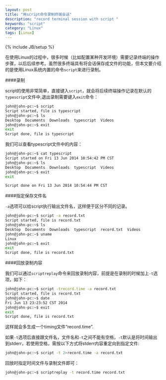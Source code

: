 ```yaml
---
layout: post
title: "用script命令录制终端会话"
description: "record terminal session with script "
keywords: "script"
category: "Linux"
tags: [Linux]
---
```

{% include JB/setup %}

在使用Linux的过程中，很多时候（比如配置某种开发环境）需要记录终端的操作步骤，以后后续参考。虽然很多终端具有将会话保存成文件的功能，但本文要介绍的是使用Linux系统内置的命令``script``来进行录制。


####录制

script的使用非常简单，直接键入``script``，就会将后续终端操作记录在默认的``typescript``文件中,退出录制需要键入``exit``命令：

```bash
john@john-pc:~$ script
Script started, file is typescript
john@john-pc:~$ ls
Desktop  Documents  Downloads  typescript  Videos
john@john-pc:~$ exit
exit
Script done, file is typescript

```

<!-- more -->

我们可以查看typescript文件中的内容：

```bash
john@john-pc:~$ cat typescript 
Script started on Fri 13 Jun 2014 10:54:42 PM CST
john@john-pc:~$ ls
Desktop  Documents  Downloads  typescript  Videos
john@john-pc:~$ exit
exit

Script done on Fri 13 Jun 2014 10:54:44 PM CST

```


####指定保存文件名

``-a``选项可以给script执行输出文件名，这样便于区分不同的记录。

```bash
john@john-pc:~$ script -a record.txt
Script started, file is record.txt
john@john-pc:~$ ls
Desktop  Documents  Downloads  typescript  record.txt  Videos
john@john-pc:~$ uname
Linux
john@john-pc:~$ exit
exit
Script done, file is record.txt
```

####回放录制内容

我们可以通过``scriptreplay``命令来回放录制内容，前提是在录制的时候加上``-t``选项，如下：

```bash
john@john-pc:~$ script -trecord.time -a record.txt 
Script started, file is record.txt
john@john-pc:~$ date
Fri Jun 13 23:23:52 CST 2014
john@john-pc:~$ exit
exit
Script done, file is record.txt
```

这样就会多生成一个timing文件“record.time”.

如果``-t``选项后直接跟文件名，文件名和``-t``之间不能有空格，``-t``默认是将时间输出到stderr，若使用空格，需按以下方式将stderr内容重定向到指定文件:

```bash
john@john-pc:~$ script -t 2>record.time -a record.txt 
```


回放时指定时间文件与录制文件即可：

```bash
john@john-pc:~$ scriptreplay -t record.time record.txt 
```





